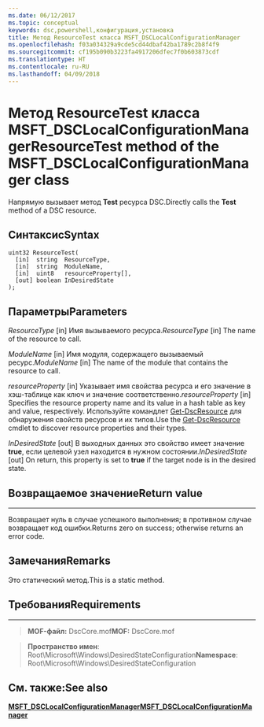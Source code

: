 ```yaml
---
ms.date: 06/12/2017
ms.topic: conceptual
keywords: dsc,powershell,конфигурация,установка
title: Метод ResourceTest класса MSFT_DSCLocalConfigurationManager
ms.openlocfilehash: f03a034329a9cde5cd44dbaf42ba1789c2b8f4f9
ms.sourcegitcommit: cf195b090b3223fa4917206dfec7f0b603873cdf
ms.translationtype: HT
ms.contentlocale: ru-RU
ms.lasthandoff: 04/09/2018
---
```

# <a name="resourcetest-method-of-the-msftdsclocalconfigurationmanager-class"></a><span data-ttu-id="cc61c-103">Метод ResourceTest класса MSFT_DSCLocalConfigurationManager</span><span class="sxs-lookup"><span data-stu-id="cc61c-103">ResourceTest method of the MSFT_DSCLocalConfigurationManager class</span></span>

<span data-ttu-id="cc61c-104">Напрямую вызывает метод **Test** ресурса DSC.</span><span class="sxs-lookup"><span data-stu-id="cc61c-104">Directly calls the **Test** method of a DSC resource.</span></span>

<a name="syntax"></a><span data-ttu-id="cc61c-105">Синтаксис</span><span class="sxs-lookup"><span data-stu-id="cc61c-105">Syntax</span></span>
------

```mof
uint32 ResourceTest(
  [in]  string  ResourceType,
  [in]  string  ModuleName,
  [in]  uint8   resourceProperty[],
  [out] boolean InDesiredState
);
```

<a name="parameters"></a><span data-ttu-id="cc61c-106">Параметры</span><span class="sxs-lookup"><span data-stu-id="cc61c-106">Parameters</span></span>
----------

<span data-ttu-id="cc61c-107">*ResourceType* \[in\] Имя вызываемого ресурса.</span><span class="sxs-lookup"><span data-stu-id="cc61c-107">*ResourceType* \[in\] The name of the resource to call.</span></span>

<span data-ttu-id="cc61c-108">*ModuleName* \[in\] Имя модуля, содержащего вызываемый ресурс.</span><span class="sxs-lookup"><span data-stu-id="cc61c-108">*ModuleName* \[in\] The name of the module that contains the resource to call.</span></span>

<span data-ttu-id="cc61c-109">*resourceProperty* \[in\] Указывает имя свойства ресурса и его значение в хэш-таблице как ключ и значение соответственно.</span><span class="sxs-lookup"><span data-stu-id="cc61c-109">*resourceProperty* \[in\] Specifies the resource property name and its value in a hash table as key and value, respectively.</span></span> <span data-ttu-id="cc61c-110">Используйте командлет [Get-DscResource](https://technet.microsoft.com/library/dn521625.aspx) для обнаружения свойств ресурсов и их типов.</span><span class="sxs-lookup"><span data-stu-id="cc61c-110">Use the [Get-DscResource](https://technet.microsoft.com/library/dn521625.aspx) cmdlet to discover resource properties and their types.</span></span>

<span data-ttu-id="cc61c-111">*InDesiredState* \[out\] В выходных данных это свойство имеет значение **true**, если целевой узел находится в нужном состоянии.</span><span class="sxs-lookup"><span data-stu-id="cc61c-111">*InDesiredState* \[out\] On return, this property is set to **true** if the target node is in the desired state.</span></span>

## <a name="return-value"></a><span data-ttu-id="cc61c-112">Возвращаемое значение</span><span class="sxs-lookup"><span data-stu-id="cc61c-112">Return value</span></span>
------------

<span data-ttu-id="cc61c-113">Возвращает нуль в случае успешного выполнения; в противном случае возвращает код ошибки.</span><span class="sxs-lookup"><span data-stu-id="cc61c-113">Returns zero on success; otherwise returns an error code.</span></span>

## <a name="remarks"></a><span data-ttu-id="cc61c-114">Замечания</span><span class="sxs-lookup"><span data-stu-id="cc61c-114">Remarks</span></span>

<span data-ttu-id="cc61c-115">Это статический метод.</span><span class="sxs-lookup"><span data-stu-id="cc61c-115">This is a static method.</span></span>

## <a name="requirements"></a><span data-ttu-id="cc61c-116">Требования</span><span class="sxs-lookup"><span data-stu-id="cc61c-116">Requirements</span></span>
------------
><span data-ttu-id="cc61c-117">**MOF-файл:** DscCore.mof</span><span class="sxs-lookup"><span data-stu-id="cc61c-117">**MOF:** DscCore.mof</span></span>

><span data-ttu-id="cc61c-118">**Пространство имен**: Root\Microsoft\Windows\DesiredStateConfiguration</span><span class="sxs-lookup"><span data-stu-id="cc61c-118">**Namespace**: Root\Microsoft\Windows\DesiredStateConfiguration</span></span>


## <a name="see-also"></a><span data-ttu-id="cc61c-119">См. также:</span><span class="sxs-lookup"><span data-stu-id="cc61c-119">See also</span></span>


[<span data-ttu-id="cc61c-120">**MSFT_DSCLocalConfigurationManager**</span><span class="sxs-lookup"><span data-stu-id="cc61c-120">**MSFT_DSCLocalConfigurationManager**</span></span>](msft-dsclocalconfigurationmanager.md)